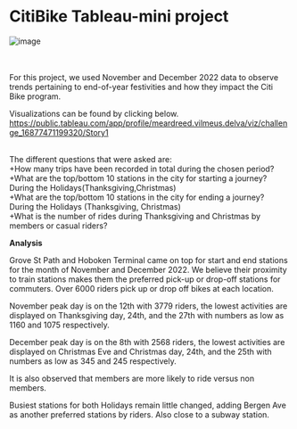 # CitiBike Tableau-mini project

![image](https://github.com/meardreed/Tableau-Challenge/assets/124413887/1597d15c-c77e-4526-a6f7-6b3498fffa2c)

<br>
<br>For this project, we used November and December 2022 data to observe trends pertaining to end-of-year festivities and how they impact the Citi Bike program.

Visualizations can be found by clicking below.
https://public.tableau.com/app/profile/meardreed.vilmeus.delva/viz/challenge_16877471199320/Story1

<br>The different questions that were asked are:
<br>+How many trips have been recorded in total during the chosen period?
<br>+What are the top/bottom 10 stations in the city for starting a journey? During the Holidays(Thanksgiving,Christmas)
<br>+What are the top/bottom 10 stations in the city for ending a journey? During the Holidays (Thanksgiving, Christmas)
<br>+What is the number of rides during Thanksgiving and Christmas by members or casual riders?


**Analysis**

Grove St Path and Hoboken Terminal came on top for start and end stations for the month of November and December 2022. We believe their proximity to train stations makes them the preferred pick-up or drop-off stations for commuters. Over 6000 riders pick up or drop off bikes at each location.

November peak day is on the 12th with 3779 riders, the lowest activities are displayed on Thanksgiving day, 24th, and the 27th with numbers as low as 1160 and 1075 respectively.

December peak day is on the 8th with 2568 riders, the lowest activities are displayed on Christmas Eve and Christmas day, 24th, and the 25th with numbers as low as 345 and 245 respectively.

It is also observed that members are more likely to ride versus non members.

Busiest stations for both Holidays remain little changed, adding Bergen Ave as another preferred stations by riders. Also close to a subway station.

